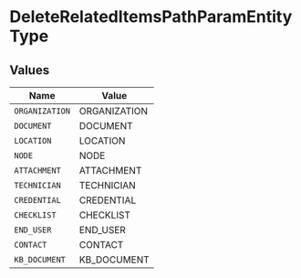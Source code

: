 # DeleteRelatedItemsPathParamEntityType


## Values

| Name           | Value          |
| -------------- | -------------- |
| `ORGANIZATION` | ORGANIZATION   |
| `DOCUMENT`     | DOCUMENT       |
| `LOCATION`     | LOCATION       |
| `NODE`         | NODE           |
| `ATTACHMENT`   | ATTACHMENT     |
| `TECHNICIAN`   | TECHNICIAN     |
| `CREDENTIAL`   | CREDENTIAL     |
| `CHECKLIST`    | CHECKLIST      |
| `END_USER`     | END_USER       |
| `CONTACT`      | CONTACT        |
| `KB_DOCUMENT`  | KB_DOCUMENT    |